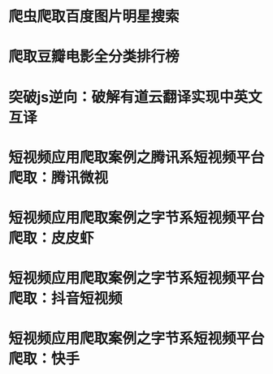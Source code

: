 # 爬虫爬取百度图片明星搜索

# 爬取豆瓣电影全分类排行榜

# 突破js逆向：破解有道云翻译实现中英文互译

# 短视频应用爬取案例之腾讯系短视频平台爬取：腾讯微视

# 短视频应用爬取案例之字节系短视频平台爬取：皮皮虾

# 短视频应用爬取案例之字节系短视频平台爬取：抖音短视频

# 短视频应用爬取案例之字节系短视频平台爬取：快手






